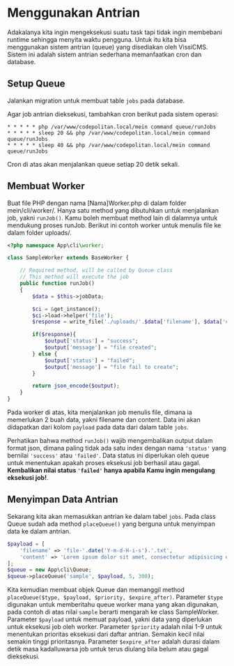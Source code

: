 # Menggunakan Antrian

Adakalanya kita ingin mengeksekusi suatu task tapi tidak ingin membebani runtime sehingga menyita waktu pengguna. Untuk itu kita bisa menggunakan sistem antrian (queue) yang disediakan oleh VissiCMS. Sistem ini adalah sistem antrian sederhana memanfaatkan cron dan database.

## Setup Queue

Jalankan migration untuk membuat table `jobs` pada database.

Agar job antrian dieksekusi, tambahkan cron berikut pada sistem operasi:

```terminal
* * * * * php /var/www/codepolitan.local/mein command queue/runJobs
* * * * * sleep 20 && php /var/www/codepolitan.local/mein command queue/runJobs
* * * * * sleep 40 && php /var/www/codepolitan.local/mein command queue/runJobs
``` 

Cron di atas akan menjalankan queue setiap 20 detik sekali.

## Membuat Worker

Buat file PHP dengan nama [Nama]Worker.php di dalam folder mein/cli/worker/. Hanya satu method yang dibutuhkan untuk menjalankan job, yakni `runJob()`. Kamu boleh membuat method lain di dalamnya untuk mendukung proses runJob. Berikut ini contoh worker untuk menulis file ke dalam folder uploads/.

```php
<?php namespace App\cli\worker;

class SampleWorker extends BaseWorker {

	// Required method, will be called by Queue class
	// This method will execute the job
	public function runJob()
	{
		$data = $this->jobData;

		$ci = &get_instance();
		$ci->load->helper('file');
		$response = write_file('./uploads/'.$data['filename'], $data['content']);

		if($response){
			$output['status'] = "success";
			$output['message'] = "file created";
		} else {
			$output['status'] = "failed";
			$output['message'] = "file fail to create";
		}

        return json_encode($output);
	}
}
```

Pada worker di atas, kita menjalankan job menulis file, dimana ia memerlukan 2 buah data, yakni filename dan content. Data ini akan didapatkan dari kolom `payload` pada data dari dalam table `jobs`.

Perhatikan bahwa method `runJob()` wajib mengembalikan output dalam format json, dimana paling tidak ada satu index dengan nama `'status'` yang bernilai `'success'` atau `'failed'`. Data status ini diperlukan oleh queue untuk menentukan apakah proses eksekusi job berhasil atau gagal. **Kembalikan nilai status `'failed'` hanya apabila Kamu ingin mengulang eksekusi job!**.

## Menyimpan Data Antrian

Sekarang kita akan memasukkan antrian ke dalam tabel `jobs`. Pada class Queue sudah ada method `placeQueue()` yang berguna untuk menyimpan data ke dalam antrian.

```php
$payload = [
    'filename' => 'file-'.date('Y-m-d-H-i-s').'.txt',
    'content' => 'Lorem ipsum dolor sit amet, consectetur adipisicing elit. Magnam inventore aliquam, earum sunt! Tempore temporibus, nemo omnis est, provident blanditiis, dolor natus porro, iure rem harum fugiat esse eum a.'
];
$queue = new App\cli\Queue;
$queue->placeQueue('sample', $payload, 5, 300);
```

Kita kemudian membuat objek Queue dan memanggil method `placeQueue($type, $payload, $priority, $expire_after)`. Parameter `$type` digunakan untuk memberitahu queue worker mana yang akan digunakan, pada contoh di atas nilai `sample` berarti mengarah ke class SampleWorker. Parameter `$payload` untuk memuat payload, yakni data yang diperlukan untuk eksekusi job oleh worker. Parameter `$priority` adalah nilai 1-9 untuk menentukan prioritas eksekusi dari daftar antrian. Semakin kecil nilai semakin tinggi prioritasnya. Parameter `$expire_after` adalah durasi dalam detik masa kadalluwarsa job untuk terus diulang bila belum atau gagal dieksekusi.